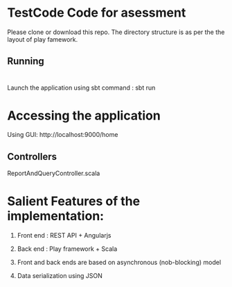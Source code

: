 # TestCode Code for asessment

Please clone or download this repo. The directory structure is as per the the layout of play famework.


## Running

 # 
Launch the application using sbt
  command : sbt run



# Accessing the application
  Using GUI:
  http://localhost:9000/home



## Controllers

ReportAndQueryController.scala




# Salient Features of the implementation:

  
1. Front end : REST API + Angularjs
  
2. Back end  : Play framework + Scala
  
3. Front and back ends are based on asynchronous (nob-blocking) model
  
4. Data serialization using JSON

